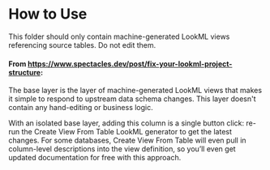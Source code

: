 # How to Use

This folder should only contain machine-generated LookML views referencing source tables. Do not edit them.

#### From https://www.spectacles.dev/post/fix-your-lookml-project-structure:
The base layer is the layer of machine-generated LookML views that makes it simple to respond to upstream data schema changes. This layer doesn't contain any hand-editing or business logic.

With an isolated base layer, adding this column is a single button click: re-run the Create View From Table LookML generator to get the latest changes. For some databases, Create View From Table will even pull in column-level descriptions into the view definition, so you’ll even get updated documentation for free with this approach.
